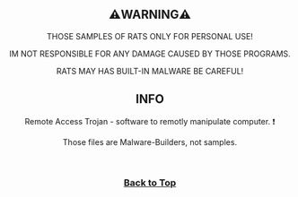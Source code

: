 <div style="text-align: center;"> <h2>⚠️WARNING⚠️</h2> <p>THOSE SAMPLES OF RATS ONLY FOR PERSONAL USE!</p> <p>IM NOT RESPONSIBLE FOR ANY DAMAGE CAUSED BY THOSE PROGRAMS.</p> <p>RATS MAY HAS BUILT-IN MALWARE BE CAREFUL!</p> <h2>INFO</h2> <p>Remote Access Trojan - software to remotly manipulate computer. ❗️</p> <p>Those files are Malware-Builders, not samples.</p> <br> <h3> <b> <a href=#start-of-content>Back to Top</a> </b> </h3> </div>
